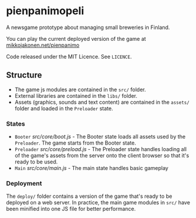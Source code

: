 # pienpanimopeli

A newsgame prototype about managing small breweries in Finland. 

You can play the current deployed version of the game at [mikkojakonen.net/pienpanimo](http://mikkojakonen.net/pienpanimo)

Code released under the MIT Licence. See `LICENCE`.

## Structure

* The game js modules are contained in the `src/` folder.
* External libraries are contained in the `libs/` folder.
* Assets (graphics, sounds and text content) are contained in the `assets/` folder and loaded in the `Preloader` state.
    
### States

* `Booter` *src/core/boot.js* - The Booter state loads all assets used by the `Preloader`. The game starts from the Booter state.
* `Preloader` *src/core/preload.js* - The Preloader state handles loading all of the game's assets from the server onto the client browser so that it's ready to be used.
* `Main` *src/core/main.js* - The main state handles basic gameplay

### Deployment

The `deploy/` folder contains a version of the game that's ready to be deployed on a web server. In practice, the main game modules in `src/` have been minified into one JS file for better performance.